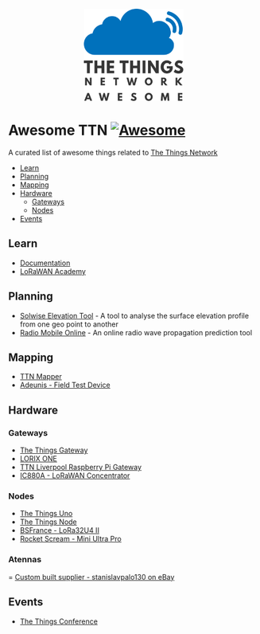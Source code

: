 <p align="center">
  <img src="logo.png" alt="Awesome TTN" width="200" />
</p>

# Awesome TTN [![Awesome](https://awesome.re/badge.svg)](https://awesome.re)
A curated list of awesome things related to [The Things Network](https://www.thethingsnetwork.org/)

- [Learn](#learn)
- [Planning](#planning)
- [Mapping](#mapping)
- [Hardware](#hardware)
  - [Gateways](#gateways)
  - [Nodes](#nodes)
- [Events](#events)

## Learn
- [Documentation](https://www.thethingsnetwork.org/docs/)
- [LoRaWAN Academy](http://lorawanacademy.semtech.com/)

## Planning
- [Solwise Elevation Tool](https://www.solwise.co.uk/wireless-elevationtool.html) - A tool to analyse the surface elevation profile from one geo point to another
- [Radio Mobile Online](http://www.ve2dbe.com/rmonline.html) - An online radio wave propagation prediction tool 

## Mapping
- [TTN Mapper](https://ttnmapper.org/)
- [Adeunis - Field Test Device](https://www.adeunis.com/en/produit/ftd-868-915-2/)

## Hardware
### Gateways
- [The Things Gateway](https://shop.thethingsnetwork.com/index.php/product/the-things-gateway/)
- [LORIX ONE](https://www.lorixone.io/#products)
- [TTN Liverpool Raspberry Pi Gateway](https://git.defproc.co.uk/ttn_liv/rpi-gateways)
- [IC880A - LoRaWAN Concentrator](http://shop.imst.de/wireless-modules/lora-products/8/ic880a-spi-lorawan-concentrator-868-mhz)

### Nodes
- [The Things Uno](https://shop.thethingsnetwork.com/index.php/product/the-things-uno/)
- [The Things Node](https://shop.thethingsnetwork.com/index.php/product/the-things-node/)
- [BSFrance - LoRa32U4 II](https://bsfrance.fr/lora-long-range/1345-LoRa32u4-II-Lora-LiPo-Atmega32u4-SX1276-HPD13-868MHZ-EU-Antenna.html)
- [Rocket Scream - Mini Ultra Pro](http://www.rocketscream.com/blog/product/mini-ultra-pro-v3-with-radio/)

### Atennas
= [Custom built supplier - stanislavpalo130 on eBay](https://www.ebay.co.uk/usr/stanislavpalo130?_trksid=p2047675.l2559)

## Events
- [The Things Conference](https://www.thethingsnetwork.org/conference/)
